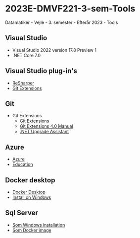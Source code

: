# 2023E-DMVF221-3-sem-Tools
Datamatiker - Vejle - 3. semester - Efterår 2023 - Tools

## Visual Studio
- Visual Studio 2022 version 17.8 Preview 1
- .NET Core 7.0

## Visual Studio plug-in's
- [ReSharper](https://www.jetbrains.com/resharper/download/#section=web-installer)
- [Git Extensions](https://marketplace.visualstudio.com/items?itemName=GitExtensionsApp.VS2022)

## Git
- Git Extensions
	- [Git Extensions](https://github.com/gitextensions/gitextensions)
	- [Git Extensions 4.0 Manual](https://git-extensions-documentation.readthedocs.io/en/release-4.0/index.html)
	- [.NET Upgrade Assistant](https://devblogs.microsoft.com/dotnet/upgrade-assistant-now-in-visual-studio/)

## Azure
- [Azure](https://portal.azure.com/#home)
- [Education](https://portal.azure.com/#view/Microsoft_Azure_Education/EducationMenuBlade/~/overview)

## Docker desktop
- [Docker Desktop](https://www.docker.com/products/docker-desktop/)
- [Install on Windows](https://docs.docker.com/desktop/install/windows-install/)

## Sql Server
- [Som Windows installation](https://www.microsoft.com/en-us/sql-server/sql-server-downloads)
- [Som Docker image](https://hub.docker.com/_/microsoft-mssql-server)
